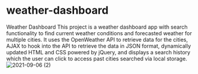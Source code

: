 # weather-dashboard
Weather Dashboard
This project is a weather dashboard app with search functionality to find current weather conditions and forecasted weather for multiple cities. It uses the OpenWeather API to retrieve data for the cities, AJAX to hook into the API to retrieve the data in JSON format, dynamically updated HTML and CSS powered by jQuery, and displays a search history which the user can click to access past cities searched via local storage.
![2021-09-06 (2)](https://user-images.githubusercontent.com/87917692/132237484-d83c9bdc-8426-4fe1-878f-de92d43d5ec4.png)
